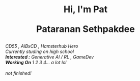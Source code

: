 <h1 align="center">
  <b>Hi, I'm Pat</b>
  <p>Pataranan Sethpakdee</p>
</h1>
<p>
  <em>
    CD55 , AiBxCD , Hamsterhub Hero<br>
    Currently studing on high school<br>
    <b>Interested :</b> Generative AI / RL , GameDev<br>
    <b>Working On</b> 1 2 3 4... a lot lol<br><br>not finished!
  </em>
</p>
